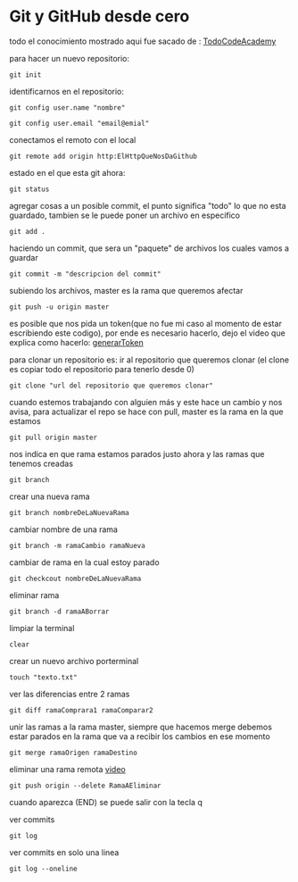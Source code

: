 # Git y GitHub desde cero
todo el conocimiento mostrado aqui fue sacado de : 
[TodoCodeAcademy](https://todocodeacademy.com)


para hacer un nuevo repositorio:
~~~
git init 
~~~

identificarnos en el repositorio:
~~~
git config user.name "nombre"
~~~

~~~
git config user.email "email@emial"
~~~

conectamos el remoto con el local
~~~
git remote add origin http:ElHttpQueNosDaGithub
~~~

estado en el que esta git ahora:
~~~
git status
~~~

agregar cosas a un posible commit, el punto significa "todo" lo que no esta guardado, tambien se le puede poner un archivo en especifico 
~~~
git add .
~~~

haciendo un commit, que sera un "paquete" de archivos los cuales vamos a guardar
~~~
git commit -m "descripcion del commit"
~~~

subiendo los archivos, master es la rama que queremos afectar
~~~
git push -u origin master
~~~

es posible que nos pida un token(que no fue mi caso al momento de estar escribiendo este codigo), por ende es necesario hacerlo, dejo el video que explica como hacerlo:
[generarToken](https://www.youtube.com/watch?v=2nzOI-ynXF4)

para clonar un repositorio es: ir al repositorio que queremos clonar (el clone es copiar todo el repositorio para tenerlo desde 0) 
~~~
git clone "url del repositorio que queremos clonar"
~~~

cuando estemos trabajando con alguien más y este hace un cambio y nos avisa, para actualizar el repo se hace con pull, master es la rama en la que estamos 
~~~
git pull origin master
~~~

nos indica en que rama estamos parados justo ahora y las ramas que tenemos creadas
~~~
git branch
~~~

crear una nueva rama 
~~~
git branch nombreDeLaNuevaRama 
~~~

cambiar nombre de una rama
~~~
git branch -m ramaCambio ramaNueva
~~~

cambiar de rama en la cual estoy parado
~~~
git checkcout nombreDeLaNuevaRama
~~~

eliminar rama 
~~~
git branch -d ramaABorrar 
~~~

limpiar la terminal
~~~
clear 
~~~

crear un nuevo archivo porterminal
~~~
touch "texto.txt" 
~~~

ver las diferencias entre 2 ramas
~~~
git diff ramaComprara1 ramaComparar2 
~~~

unir las ramas a la rama master, siempre que hacemos merge debemos estar parados en la rama que va a recibir los cambios en ese momento
~~~
git merge ramaOrigen ramaDestino
~~~

eliminar una rama remota 
[video](https://www.youtube.com/watch?v=_1IgkSx4pjQ)

~~~
git push origin --delete RamaAEliminar
~~~

cuando aparezca (END) se puede salir con la tecla q

ver commits
~~~
git log
~~~

ver commits en solo una linea
~~~
git log --oneline
~~~
